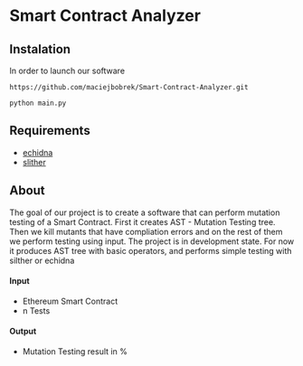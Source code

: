 # Smart Contract Analyzer
## Instalation
In order to launch our software
```
https://github.com/maciejbobrek/Smart-Contract-Analyzer.git
```
```
python main.py
```
## Requirements
- [echidna](https://github.com/crytic/echidna)
- [slither](https://github.com/crytic/slither)

## About 

The goal of our project is to create a software that can perform mutation testing of a Smart Contract. First it creates AST - Mutation Testing tree. Then we kill mutants that have compliation errors and on the rest of them we perform testing using input.
The project is in development state. For now it produces AST tree with basic operators, and performs simple testing with silther or echidna

#### Input

- Ethereum Smart Contract
- n Tests

#### Output

- Mutation Testing result in %

